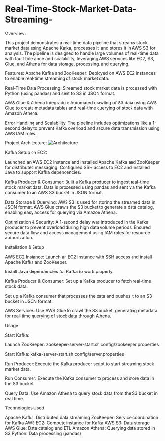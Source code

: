 # Real-Time-Stock-Market-Data-Streaming-

Overview:

This project demonstrates a real-time data pipeline that streams stock market data using Apache Kafka, processes it, and stores it in AWS S3 for analysis. The pipeline is designed to handle large volumes of real-time data with fault tolerance and scalability, leveraging AWS services like EC2, S3, Glue, and Athena for data storage, processing, and querying.

Features:
Apache Kafka and ZooKeeper: Deployed on AWS EC2 instances to enable real-time streaming of stock market data.

Real-Time Data Processing: Streamed stock market data is processed with Python (using pandas) and sent to S3 in JSON format.

AWS Glue & Athena Integration: Automated crawling of S3 data using AWS Glue to create metadata tables and real-time querying of stock data with Amazon Athena.

Error Handling and Scalability: The pipeline includes optimizations like a 1-second delay to prevent Kafka overload and secure data transmission using AWS IAM roles.

Project Architecture:
![Architecture](https://github.com/user-attachments/assets/f076de14-f47e-4504-8031-7fd82f290395)



Kafka Setup on EC2:

Launched an AWS EC2 instance and installed Apache Kafka and ZooKeeper for distributed messaging.
Configured SSH access to EC2 and installed Java to support Kafka dependencies.

Kafka Producer & Consumer:
Built a Kafka producer to ingest real-time stock market data.
Data is processed using pandas and sent via the Kafka consumer to an AWS S3 bucket in JSON format.

Data Storage & Querying:
AWS S3 is used for storing the streamed data in JSON format.
AWS Glue crawls the S3 bucket to generate a data catalog, enabling easy access for querying via Amazon Athena.

Optimization & Security:
A 1-second delay was introduced in the Kafka producer to prevent overload during high data volume periods.
Ensured secure data flow and access management using IAM roles for resource authorization.


Installation & Setup

AWS EC2 Instance:
Launch an EC2 instance with SSH access and install Apache Kafka and ZooKeeper.

Install Java dependencies for Kafka to work properly.


Kafka Producer & Consumer:
Set up a Kafka producer to fetch real-time stock data.

Set up a Kafka consumer that processes the data and pushes it to an S3 bucket in JSON format.


AWS Services:
Use AWS Glue to crawl the S3 bucket, generating metadata for real-time querying of stock data through Athena.


Usage


Start Kafka:


Launch ZooKeeper: zookeeper-server-start.sh config/zookeeper.properties

Start Kafka: kafka-server-start.sh config/server.properties


Run Producer:
Execute the Kafka producer script to start streaming stock market data.


Run Consumer:
Execute the Kafka consumer to process and store data in the S3 bucket.


Query Data:
Use Amazon Athena to query stock data from the S3 bucket in real time.

Technologies Used

Apache Kafka: Distributed data streaming
ZooKeeper: Service coordination for Kafka
AWS EC2: Compute instance for Kafka
AWS S3: Data storage
AWS Glue: Data catalog and ETL
Amazon Athena: Querying data stored in S3
Python: Data processing (pandas)
